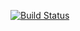 [![Build Status](https://app.travis-ci.com/keeenj1/lab05.svg?token=q7f9ixnSqk1izZtZB3z1&branch=main)](https://app.travis-ci.com/keeenj1/lab05)
